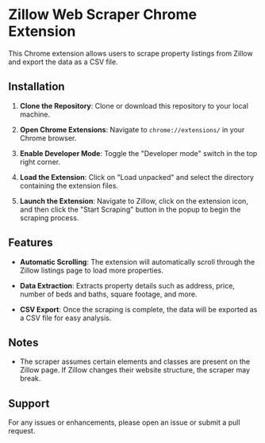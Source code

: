 
# Zillow Web Scraper Chrome Extension

This Chrome extension allows users to scrape property listings from Zillow and export the data as a CSV file.

## Installation

1. **Clone the Repository**: Clone or download this repository to your local machine.

2. **Open Chrome Extensions**: Navigate to `chrome://extensions/` in your Chrome browser.

3. **Enable Developer Mode**: Toggle the "Developer mode" switch in the top right corner.

4. **Load the Extension**: Click on "Load unpacked" and select the directory containing the extension files.

5. **Launch the Extension**: Navigate to Zillow, click on the extension icon, and then click the "Start Scraping" button in the popup to begin the scraping process.

## Features

- **Automatic Scrolling**: The extension will automatically scroll through the Zillow listings page to load more properties.
  
- **Data Extraction**: Extracts property details such as address, price, number of beds and baths, square footage, and more.
  
- **CSV Export**: Once the scraping is complete, the data will be exported as a CSV file for easy analysis.

## Notes
  
- The scraper assumes certain elements and classes are present on the Zillow page. If Zillow changes their website structure, the scraper may break.

## Support

For any issues or enhancements, please open an issue or submit a pull request.
